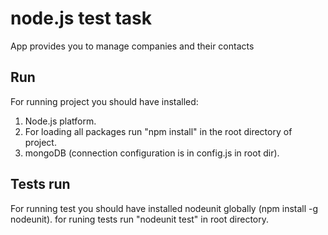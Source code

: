 node.js test task
=================

App provides you to manage companies and their contacts


Run
---

For running project you should have installed:

1. Node.js platform.
2. For loading all packages run "npm install" in the root directory of project.
3. mongoDB (connection configuration is in config.js in root dir).


Tests run
---------

For running test you should have installed nodeunit globally (npm install -g nodeunit).
for runing tests run "nodeunit test" in root directory.